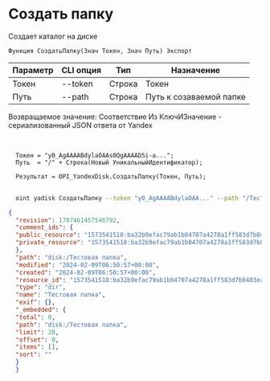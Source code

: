 ﻿---
sidebar_position: 2
---

# Создать папку
 Создает каталог на диске



`Функция СоздатьПапку(Знач Токен, Знач Путь) Экспорт`

  | Параметр | CLI опция | Тип | Назначение |
  |-|-|-|-|
  | Токен | --token | Строка | Токен |
  | Путь | --path | Строка | Путь к созаваемой папке |

  
  Возвращаемое значение:   Соответствие Из КлючИЗначение - сериализованный JSON ответа от Yandex

<br/>




```bsl title="Пример кода"
  Токен = "y0_AgAAAABdylaOAAs0QgAAAAD5i-a...";
  Путь  = "/" + Строка(Новый УникальныйИдентификатор);
  
  Результат = OPI_YandexDisk.СоздатьПапку(Токен, Путь);
```
        


```sh title="Пример команды CLI"
    
  oint yadisk СоздатьПапку --token "y0_AgAAAABdylaOAA..." --path "/Тестовая папка"

```

```json title="Результат"
{
  "revision": 1707461457546792,
  "comment_ids": {
  "public_resource": "1573541518:ba32b9efac79ab1b04707a4278a1ff583d7b0403ea306035f1b910e56c6ef3ac",
  "private_resource": "1573541518:ba32b9efac79ab1b04707a4278a1ff583d7b0403ea306035f1b910e56c6ef3ac"
  },
  "path": "disk:/Тестовая папка",
  "modified": "2024-02-09T06:50:57+00:00",
  "created": "2024-02-09T06:50:57+00:00",
  "resource_id": "1573541518:ba32b9efac79ab1b04707a4278a1ff583d7b0403ea306035f1b910e56c6ef3ac",
  "type": "dir",
  "name": "Тестовая папка",
  "exif": {},
  "_embedded": {
  "total": 0,
  "path": "disk:/Тестовая папка",
  "limit": 20,
  "offset": 0,
  "items": [],
  "sort": ""
  }
  }
```
